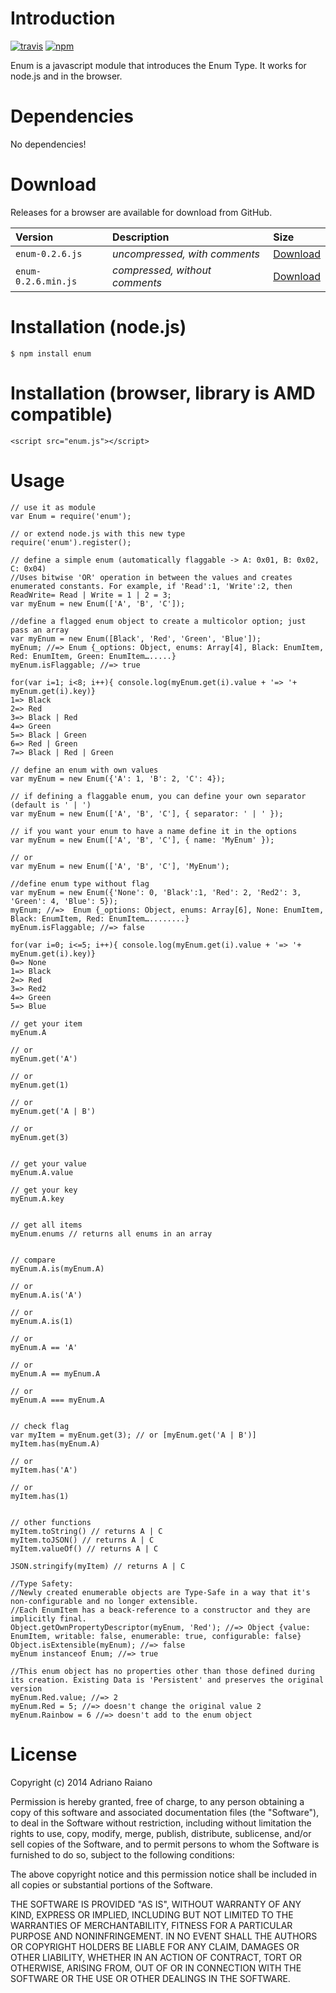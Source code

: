 # Introduction

[![travis](https://img.shields.io/travis/adrai/enum.svg)](https://travis-ci.org/adrai/enum) [![npm](https://img.shields.io/npm/v/enum.svg)](https://npmjs.org/package/enum)


Enum is a javascript module that introduces the Enum Type. It works for node.js and in the browser.

# Dependencies
No dependencies!

# Download
Releases for a browser are available for download from GitHub.

| **Version** | **Description** | **Size** |
|:------------|:----------------|:---------|
| `enum-0.2.6.js` | *uncompressed, with comments* | [Download](https://raw.github.com/adrai/enum/master/enum-0.2.6.js) |
| `enum-0.2.6.min.js` | *compressed, without comments* | [Download](https://raw.github.com/adrai/enum/master/enum-0.2.6.min.js) |

# Installation (node.js)

    $ npm install enum

# Installation (browser, library is AMD compatible)

    <script src="enum.js"></script>

# Usage

    // use it as module
    var Enum = require('enum');

    // or extend node.js with this new type
    require('enum').register();

    // define a simple enum (automatically flaggable -> A: 0x01, B: 0x02, C: 0x04)
    //Uses bitwise 'OR' operation in between the values and creates enumerated constants. For example, if 'Read':1, 'Write':2, then ReadWrite= Read | Write = 1 | 2 = 3; 
    var myEnum = new Enum(['A', 'B', 'C']);
    
    //define a flagged enum object to create a multicolor option; just pass an array
    var myEnum = new Enum([Black', 'Red', 'Green', 'Blue']);
    myEnum; //=> Enum {_options: Object, enums: Array[4], Black: EnumItem, Red: EnumItem, Green: EnumItem….....}
    myEnum.isFlaggable; //=> true

    for(var i=1; i<8; i++){ console.log(myEnum.get(i).value + '=> '+ myEnum.get(i).key)}
    1=> Black
    2=> Red
    3=> Black | Red
    4=> Green
    5=> Black | Green
    6=> Red | Green
    7=> Black | Red | Green

    // define an enum with own values
    var myEnum = new Enum({'A': 1, 'B': 2, 'C': 4});

    // if defining a flaggable enum, you can define your own separator (default is ' | ')
    var myEnum = new Enum(['A', 'B', 'C'], { separator: ' | ' });

    // if you want your enum to have a name define it in the options
    var myEnum = new Enum(['A', 'B', 'C'], { name: 'MyEnum' });

    // or
    var myEnum = new Enum(['A', 'B', 'C'], 'MyEnum');

    //define enum type without flag
    var myEnum = new Enum({'None': 0, 'Black':1, 'Red': 2, 'Red2': 3, 'Green': 4, 'Blue': 5});
    myEnum; //=>  Enum {_options: Object, enums: Array[6], None: EnumItem, Black: EnumItem, Red: EnumItem…........}
    myEnum.isFlaggable; //=> false

    for(var i=0; i<=5; i++){ console.log(myEnum.get(i).value + '=> '+ myEnum.get(i).key)}
    0=> None
    1=> Black
    2=> Red
    3=> Red2
    4=> Green
    5=> Blue

    // get your item
    myEnum.A

    // or
    myEnum.get('A')

    // or
    myEnum.get(1)

    // or
    myEnum.get('A | B')

    // or
    myEnum.get(3)


    // get your value
    myEnum.A.value

    // get your key
    myEnum.A.key


    // get all items
    myEnum.enums // returns all enums in an array


    // compare
    myEnum.A.is(myEnum.A)

    // or
    myEnum.A.is('A')

    // or
    myEnum.A.is(1)

    // or
    myEnum.A == 'A'

    // or
    myEnum.A == myEnum.A

    // or
    myEnum.A === myEnum.A


    // check flag
    var myItem = myEnum.get(3); // or [myEnum.get('A | B')]
    myItem.has(myEnum.A)

    // or
    myItem.has('A')

    // or
    myItem.has(1)


    // other functions
    myItem.toString() // returns A | C
    myItem.toJSON() // returns A | C
    myItem.valueOf() // returns A | C
    
    JSON.stringify(myItem) // returns A | C

    //Type Safety:
    //Newly created enumerable objects are Type-Safe in a way that it's non-configurable and no longer extensible. 
    //Each EnumItem has a beack-reference to a constructor and they are implicitly final.
    Object.getOwnPropertyDescriptor(myEnum, 'Red'); //=> Object {value: EnumItem, writable: false, enumerable: true, configurable: false}
    Object.isExtensible(myEnum); //=> false
    myEnum instanceof Enum; //=> true
    
    //This enum object has no properties other than those defined during its creation. Existing Data is 'Persistent' and preserves the original version
    myEnum.Red.value; //=> 2
    myEnum.Red = 5; //=> doesn't change the original value 2
    myEnum.Rainbow = 6 //=> doesn't add to the enum object


# License

Copyright (c) 2014 Adriano Raiano

Permission is hereby granted, free of charge, to any person obtaining a copy
of this software and associated documentation files (the "Software"), to deal
in the Software without restriction, including without limitation the rights
to use, copy, modify, merge, publish, distribute, sublicense, and/or sell
copies of the Software, and to permit persons to whom the Software is
furnished to do so, subject to the following conditions:

The above copyright notice and this permission notice shall be included in
all copies or substantial portions of the Software.

THE SOFTWARE IS PROVIDED "AS IS", WITHOUT WARRANTY OF ANY KIND, EXPRESS OR
IMPLIED, INCLUDING BUT NOT LIMITED TO THE WARRANTIES OF MERCHANTABILITY,
FITNESS FOR A PARTICULAR PURPOSE AND NONINFRINGEMENT. IN NO EVENT SHALL THE
AUTHORS OR COPYRIGHT HOLDERS BE LIABLE FOR ANY CLAIM, DAMAGES OR OTHER
LIABILITY, WHETHER IN AN ACTION OF CONTRACT, TORT OR OTHERWISE, ARISING FROM,
OUT OF OR IN CONNECTION WITH THE SOFTWARE OR THE USE OR OTHER DEALINGS IN
THE SOFTWARE.
